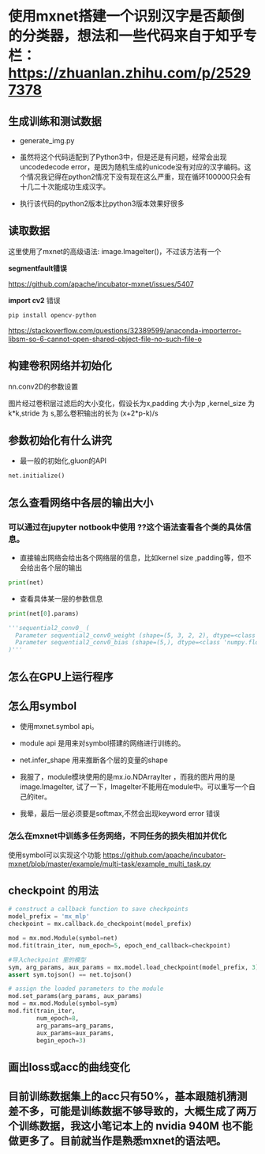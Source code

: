 # 使用mxnet搭建一个识别汉字是否颠倒的分类器，想法和一些代码来自于知乎专栏：https://zhuanlan.zhihu.com/p/25297378

## 生成训练和测试数据

+ generate_img.py

- 虽然将这个代码适配到了Python3中，但是还是有问题，经常会出现uncodedecode error，是因为随机生成的unicode没有对应的汉字编码。这个情况我记得在python2情况下没有现在这么严重，现在循环100000只会有十几二十次能成功生成汉字。

- 执行该代码的python2版本比python3版本效果好很多


## 读取数据

这里使用了mxnet的高级语法: image.ImageIter()，不过该方法有一个

**segmentfault错误**

https://github.com/apache/incubator-mxnet/issues/5407



**import cv2** 错误
```python
pip install opencv-python
```
https://stackoverflow.com/questions/32389599/anaconda-importerror-libsm-so-6-cannot-open-shared-object-file-no-such-file-o


## 构建卷积网络并初始化
nn.conv2D的参数设置

图片经过卷积层过滤后的大小变化，假设长为x,padding 大小为p ,kernel_size 为 k*k,stride 为 s,那么卷积输出的长为 (x+2\*p-k)/s


## 参数初始化有什么讲究
- 最一般的初始化,gluon的API
```python
net.initialize()
```
## 怎么查看网络中各层的输出大小
### 可以通过在jupyter notbook中使用 ??这个语法查看各个类的具体信息。
- 直接输出网络会给出各个网络层的信息，比如kernel size ,padding等，但不会给出各个层的输出
```python
print(net)
```
- 查看具体某一层的参数信息
```python
print(net[0].params)

'''sequential2_conv0_ (
  Parameter sequential2_conv0_weight (shape=(5, 3, 2, 2), dtype=<class 'numpy.float32'>)
  Parameter sequential2_conv0_bias (shape=(5,), dtype=<class 'numpy.float32'>)
)'''

``` 

## 怎么在GPU上运行程序



## 怎么用symbol
- 使用mxnet.symbol api。
- module api 是用来对symbol搭建的网络进行训练的。
- net.infer_shape 用来推断各个层的变量的shape

- 我服了，module模块使用的是mx.io.NDArrayIter ，而我的图片用的是image.ImageIter, 试了一下，ImageIter不能用在module中。可以重写一个自己的iter。
- 我晕，最后一层必须要是softmax,不然会出现keyword error 错误

### 怎么在mxnet中训练多任务网络，不同任务的损失相加并优化
使用symbol可以实现这个功能
https://github.com/apache/incubator-mxnet/blob/master/example/multi-task/example_multi_task.py



## checkpoint 的用法

```python
# construct a callback function to save checkpoints
model_prefix = 'mx_mlp'
checkpoint = mx.callback.do_checkpoint(model_prefix)

mod = mx.mod.Module(symbol=net)
mod.fit(train_iter, num_epoch=5, epoch_end_callback=checkpoint)

#导入checkpoint 里的模型
sym, arg_params, aux_params = mx.model.load_checkpoint(model_prefix, 3)
assert sym.tojson() == net.tojson()

# assign the loaded parameters to the module
mod.set_params(arg_params, aux_params)
mod = mx.mod.Module(symbol=sym)
mod.fit(train_iter,
        num_epoch=8,
        arg_params=arg_params,
        aux_params=aux_params,
        begin_epoch=3)

```
## 画出loss或acc的曲线变化


## 目前训练数据集上的acc只有50%，基本跟随机猜测差不多，可能是训练数据不够导致的，大概生成了两万个训练数据，我这小笔记本上的 nvidia 940M 也不能做更多了。目前就当作是熟悉mxnet的语法吧。
